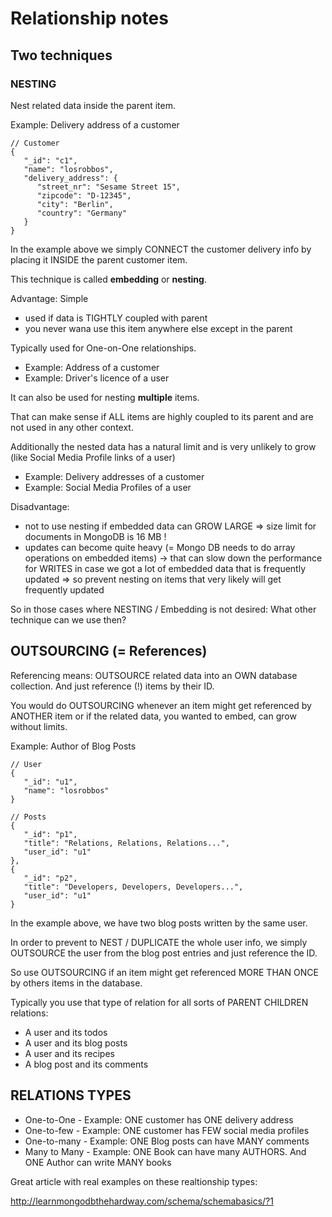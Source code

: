 # Relationship notes

## Two techniques

### NESTING

Nest related data inside the parent item.

Example: Delivery address of a customer

```
// Customer
{
   "_id": "c1",
   "name": "losrobbos",
   "delivery_address": {
      "street_nr": "Sesame Street 15",
      "zipcode": "D-12345",
      "city": "Berlin",
      "country": "Germany"
   }
}
```

In the example above we simply CONNECT the customer delivery info by placing it INSIDE the parent customer item.

This technique is called <b>embedding</b> or <b>nesting</b>.

Advantage: Simple
- used if data is TIGHTLY coupled with parent
- you never wana use this item anywhere else except in the parent

Typically used for One-on-One relationships.
- Example: Address of a customer
- Example: Driver's licence of a user

It can also be used for nesting <b>multiple</b> items.

That can make sense if ALL items are highly coupled to its parent and are not used in any other context.

Additionally the nested data has a natural limit and is very unlikely to grow (like Social Media Profile links of a user)

- Example: Delivery addresses of a customer
- Example: Social Media Profiles of a user

Disadvantage:
- not to use nesting if embedded data can GROW LARGE => size limit for documents in MongoDB is 16 MB !
- updates can become quite heavy (= Mongo DB needs to do array operations on embedded items) -> that can slow down the performance for WRITES in case we got a lot of embedded data that is frequently updated => so prevent nesting on items that very likely will get frequently updated

So in those cases where NESTING / Embedding is not desired: What other technique can we use then?


## OUTSOURCING (= References)

Referencing means: OUTSOURCE related data into an OWN database collection. And just reference (!) items by their ID.

You would do OUTSOURCING whenever an item might get referenced by ANOTHER item or if the related data, you wanted to embed, can grow without limits.

Example: Author of Blog Posts

```
// User 
{
   "_id": "u1",
   "name": "losrobbos"
}

// Posts
{
   "_id": "p1",
   "title": "Relations, Relations, Relations...",
   "user_id": "u1"
},
{
   "_id": "p2",
   "title": "Developers, Developers, Developers...",
   "user_id": "u1"
}
```

In the example above, we have two blog posts written by the same user.

In order to prevent to NEST / DUPLICATE the whole user info, we simply OUTSOURCE the user from the blog post entries and just reference the ID.

So use OUTSOURCING if an item might get referenced MORE THAN ONCE by others items in the database.

Typically you use that type of relation for all sorts of PARENT CHILDREN relations:

- A user and its todos
- A user and its blog posts
- A user and its recipes
- A blog post and its comments

## RELATIONS TYPES

- One-to-One   - Example: ONE customer has ONE delivery address
- One-to-few   - Example: ONE customer has FEW social media profiles
- One-to-many  - Example: ONE Blog posts can have MANY comments
- Many to Many - Example: ONE Book can have many AUTHORS. And ONE Author can write MANY books 

Great article with real examples on these realtionship types:

http://learnmongodbthehardway.com/schema/schemabasics/?1
